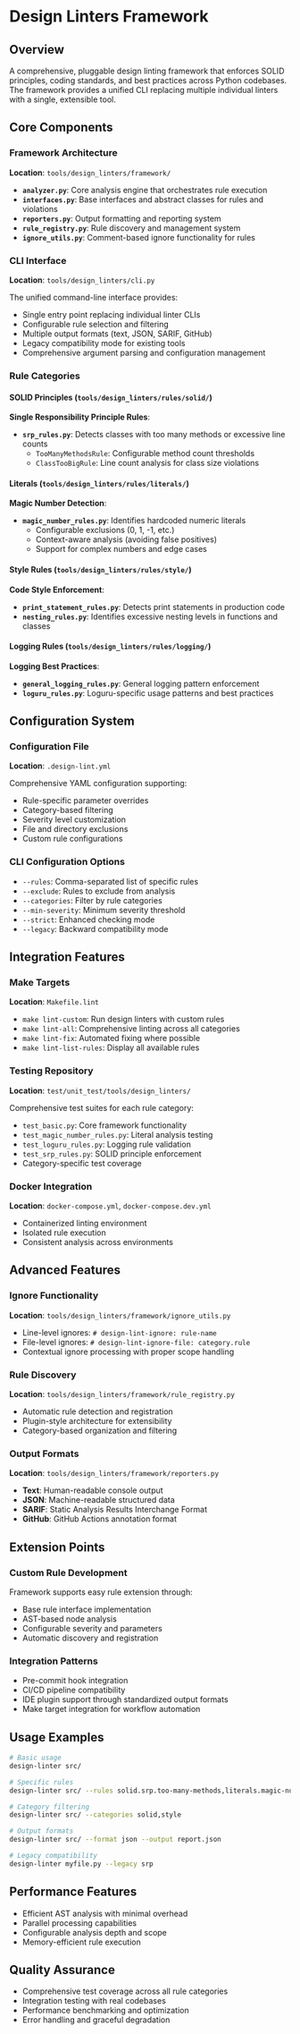 # Design Linters Framework

## Overview

A comprehensive, pluggable design linting framework that enforces SOLID principles, coding standards, and best practices across Python codebases. The framework provides a unified CLI replacing multiple individual linters with a single, extensible tool.

## Core Components

### Framework Architecture

**Location**: `tools/design_linters/framework/`

- **`analyzer.py`**: Core analysis engine that orchestrates rule execution
- **`interfaces.py`**: Base interfaces and abstract classes for rules and violations
- **`reporters.py`**: Output formatting and reporting system
- **`rule_registry.py`**: Rule discovery and management system
- **`ignore_utils.py`**: Comment-based ignore functionality for rules

### CLI Interface

**Location**: `tools/design_linters/cli.py`

The unified command-line interface provides:
- Single entry point replacing individual linter CLIs
- Configurable rule selection and filtering
- Multiple output formats (text, JSON, SARIF, GitHub)
- Legacy compatibility mode for existing tools
- Comprehensive argument parsing and configuration management

### Rule Categories

#### SOLID Principles (`tools/design_linters/rules/solid/`)

**Single Responsibility Principle Rules**:
- **`srp_rules.py`**: Detects classes with too many methods or excessive line counts
  - `TooManyMethodsRule`: Configurable method count thresholds
  - `ClassTooBigRule`: Line count analysis for class size violations

#### Literals (`tools/design_linters/rules/literals/`)

**Magic Number Detection**:
- **`magic_number_rules.py`**: Identifies hardcoded numeric literals
  - Configurable exclusions (0, 1, -1, etc.)
  - Context-aware analysis (avoiding false positives)
  - Support for complex numbers and edge cases

#### Style Rules (`tools/design_linters/rules/style/`)

**Code Style Enforcement**:
- **`print_statement_rules.py`**: Detects print statements in production code
- **`nesting_rules.py`**: Identifies excessive nesting levels in functions and classes

#### Logging Rules (`tools/design_linters/rules/logging/`)

**Logging Best Practices**:
- **`general_logging_rules.py`**: General logging pattern enforcement
- **`loguru_rules.py`**: Loguru-specific usage patterns and best practices

## Configuration System

### Configuration File

**Location**: `.design-lint.yml`

Comprehensive YAML configuration supporting:
- Rule-specific parameter overrides
- Category-based filtering
- Severity level customization
- File and directory exclusions
- Custom rule configurations

### CLI Configuration Options

- `--rules`: Comma-separated list of specific rules
- `--exclude`: Rules to exclude from analysis
- `--categories`: Filter by rule categories
- `--min-severity`: Minimum severity threshold
- `--strict`: Enhanced checking mode
- `--legacy`: Backward compatibility mode

## Integration Features

### Make Targets

**Location**: `Makefile.lint`

- `make lint-custom`: Run design linters with custom rules
- `make lint-all`: Comprehensive linting across all categories
- `make lint-fix`: Automated fixing where possible
- `make lint-list-rules`: Display all available rules

### Testing Repository

**Location**: `test/unit_test/tools/design_linters/`

Comprehensive test suites for each rule category:
- `test_basic.py`: Core framework functionality
- `test_magic_number_rules.py`: Literal analysis testing
- `test_loguru_rules.py`: Logging rule validation
- `test_srp_rules.py`: SOLID principle enforcement
- Category-specific test coverage

### Docker Integration

**Location**: `docker-compose.yml`, `docker-compose.dev.yml`

- Containerized linting environment
- Isolated rule execution
- Consistent analysis across environments

## Advanced Features

### Ignore Functionality

**Location**: `tools/design_linters/framework/ignore_utils.py`

- Line-level ignores: `# design-lint-ignore: rule-name`
- File-level ignores: `# design-lint-ignore-file: category.rule`
- Contextual ignore processing with proper scope handling

### Rule Discovery

**Location**: `tools/design_linters/framework/rule_registry.py`

- Automatic rule detection and registration
- Plugin-style architecture for extensibility
- Category-based organization and filtering

### Output Formats

**Location**: `tools/design_linters/framework/reporters.py`

- **Text**: Human-readable console output
- **JSON**: Machine-readable structured data
- **SARIF**: Static Analysis Results Interchange Format
- **GitHub**: GitHub Actions annotation format

## Extension Points

### Custom Rule Development

Framework supports easy rule extension through:
- Base rule interface implementation
- AST-based node analysis
- Configurable severity and parameters
- Automatic discovery and registration

### Integration Patterns

- Pre-commit hook integration
- CI/CD pipeline compatibility
- IDE plugin support through standardized output formats
- Make target integration for workflow automation

## Usage Examples

```bash
# Basic usage
design-linter src/

# Specific rules
design-linter src/ --rules solid.srp.too-many-methods,literals.magic-number

# Category filtering
design-linter src/ --categories solid,style

# Output formats
design-linter src/ --format json --output report.json

# Legacy compatibility
design-linter myfile.py --legacy srp
```

## Performance Features

- Efficient AST analysis with minimal overhead
- Parallel processing capabilities
- Configurable analysis depth and scope
- Memory-efficient rule execution

## Quality Assurance

- Comprehensive test coverage across all rule categories
- Integration testing with real codebases
- Performance benchmarking and optimization
- Error handling and graceful degradation
